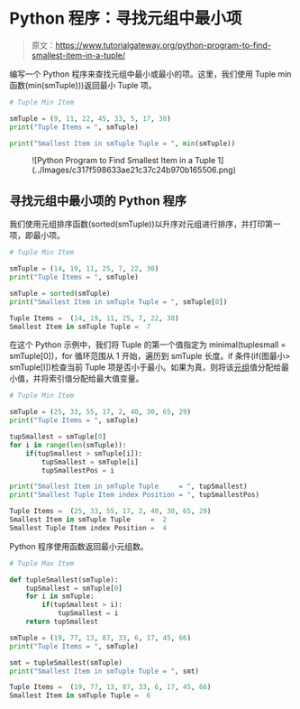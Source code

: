 # Python 程序：寻找元组中最小项

> 原文：<https://www.tutorialgateway.org/python-program-to-find-smallest-item-in-a-tuple/>

编写一个 Python 程序来查找元组中最小或最小的项。这里，我们使用 Tuple min 函数(min(smTuple)))返回最小 Tuple 项。

```py
# Tuple Min Item

smTuple = (9, 11, 22, 45, 33, 5, 17, 30)
print("Tuple Items = ", smTuple)

print("Smallest Item in smTuple Tuple = ", min(smTuple))
```

<figure class="wp-block-image size-large">![Python Program to Find Smallest Item in a Tuple 1](../Images/c317f598633ae21c37c24b970b165506.png)</figure>

## 寻找元组中最小项的 Python 程序

我们使用元组排序函数(sorted(smTuple))以升序对元组进行排序，并打印第一项，即最小项。

```py
# Tuple Min Item

smTuple = (14, 19, 11, 25, 7, 22, 30) 
print("Tuple Items = ", smTuple)

smTuple = sorted(smTuple)
print("Smallest Item in smTuple Tuple = ", smTuple[0])
```

```py
Tuple Items =  (14, 19, 11, 25, 7, 22, 30)
Smallest Item in smTuple Tuple =  7
```

在这个 Python 示例中，我们将 Tuple 的第一个值指定为 minimal(tuplesmall = smTuple[0])，for 循环范围从 1 开始，遍历到 smTuple 长度。if 条件(if(图最小> smTuple[I])检查当前 Tuple 项是否小于最小。如果为真，则将该[元组](https://www.tutorialgateway.org/python-tuple/)值分配给最小值，并将索引值分配给最大值变量。

```py
# Tuple Min Item

smTuple = (25, 33, 55, 17, 2, 40, 30, 65, 29) 
print("Tuple Items = ", smTuple)

tupSmallest = smTuple[0]
for i in range(len(smTuple)):
    if(tupSmallest > smTuple[i]):
        tupSmallest = smTuple[i]
        tupSmallestPos = i

print("Smallest Item in smTuple Tuple     = ", tupSmallest)
print("Smallest Tuple Item index Position = ", tupSmallestPos)
```

```py
Tuple Items =  (25, 33, 55, 17, 2, 40, 30, 65, 29)
Smallest Item in smTuple Tuple     =  2
Smallest Tuple Item index Position =  4
```

Python 程序使用函数返回最小元组数。

```py
# Tuple Max Item

def tupleSmallest(smTuple):
    tupSmallest = smTuple[0]
    for i in smTuple:
        if(tupSmallest > i):
            tupSmallest = i
    return tupSmallest

smTuple = (19, 77, 13, 87, 33, 6, 17, 45, 66) 
print("Tuple Items = ", smTuple)

smt = tupleSmallest(smTuple)
print("Smallest Item in smTuple Tuple = ", smt)
```

```py
Tuple Items =  (19, 77, 13, 87, 33, 6, 17, 45, 66)
Smallest Item in smTuple Tuple =  6
```